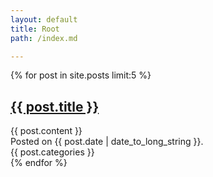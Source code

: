 ```yaml
---
layout: default
title: Root
path: /index.md

---
```


{% for post in site.posts limit:5 %}
<article>
  <h1><a href="{{ post.url }}">{{ post.title }}</a></h1>
  {{ post.content }}
  <aside>Posted on <time pubdate="pubdate" datetime="{{ post.date | date_to_xmlschema }}">{{ post.date | date_to_long_string }}</time>.</aside>
  {{ post.categories }}
</article>
{% endfor %}
